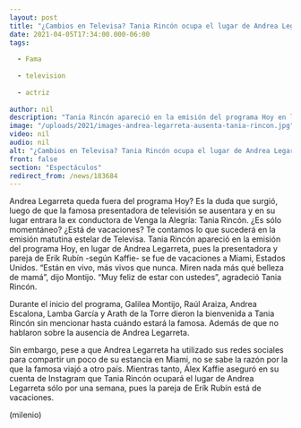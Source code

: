 ```yaml
---
layout: post
title: "¿Cambios en Televisa? Tania Rincón ocupa el lugar de Andrea Legarreta en programa 'Hoy'"
date: 2021-04-05T17:34:00.000-06:00
tags:
  
  - Fama
  
  - television
  
  - actriz
  
author: nil
description: "Tania Rincón apareció en la emisión del programa Hoy en lugar de Andrea Legarreta, pues la presentadora y pareja de Erik Rubín se fue a Miami, Estados Unidos. ¿Legarreta queda fuera de Televisa? Te contamos lo que sabemos. "
image: "/uploads/2021/images-andrea-legarreta-ausenta-tania-rincon.jpg"
video: nil
audio: nil
alt: "¿Cambios en Televisa? Tania Rincón ocupa el lugar de Andrea Legarreta en programa 'Hoy'"
front: false
section: "Espectáculos"
redirect_from: /news/183684
---
```


Andrea Legarreta queda fuera del programa Hoy? Es la duda que surgió, luego de que la famosa presentadora de televisión se ausentara y en su lugar entrara la ex conductora de Venga la Alegría: Tania Rincón. ¿Es sólo momentáneo? ¿Está de vacaciones? Te contamos lo que sucederá en la emisión matutina estelar de Televisa. Tania Rincón apareció en la emisión del programa Hoy, en lugar de Andrea Legarreta, pues la presentadora y pareja de Erik Rubín -según Kaffie-  se fue de vacaciones a Miami, Estados Unidos. “Están en vivo, más vivos que nunca. Miren nada más qué belleza de mamá”, dijo Montijo. “Muy feliz de estar con ustedes”, agradeció Tania Rincón. 

Durante el inicio del programa, Galilea Montijo, Raúl Araiza, Andrea Escalona, Lamba García y Arath de la Torre dieron la bienvenida a Tania Rincón sin mencionar hasta cuándo estará la famosa. Además de que no hablaron sobre la ausencia de Andrea Legarreta. 

Sin embargo, pese a que Andrea Legarreta ha utilizado sus redes sociales para compartir un poco de su estancia en Miami, no se sabe la razón por la que la famosa viajó a otro país. Mientras tanto, Álex Kaffie aseguró en su cuenta de Instagram que Tania Rincón ocupará el lugar de Andrea Legarreta sólo por una semana, pues la pareja de Erík Rubín está de vacaciones.  

(milenio)
